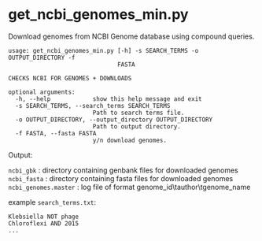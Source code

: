 # get_ncbi_genomes_min.py
Download genomes from NCBI Genome database using compound queries.

```
usage: get_ncbi_genomes_min.py [-h] -s SEARCH_TERMS -o OUTPUT_DIRECTORY -f
                               FASTA

CHECKS NCBI FOR GENOMES + DOWNLOADS

optional arguments:
  -h, --help            show this help message and exit
  -s SEARCH_TERMS, --search_terms SEARCH_TERMS
                        Path to search terms file.
  -o OUTPUT_DIRECTORY, --output_directory OUTPUT_DIRECTORY
                        Path to output directory.
  -f FASTA, --fasta FASTA
                        y/n download genomes.
```

Output:

`ncbi_gbk` : directory containing genbank files for downloaded genomes <br>
`ncbi_fasta` : directory containing fasta files for downloaded genomes <br>
`ncbi_genomes.master` : log file of format genome_id\tauthor\tgenome_name <br>

example `search_terms.txt`:

```
Klebsiella NOT phage
Chloroflexi AND 2015
...
```
